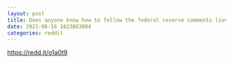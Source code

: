 ```yaml
--- 
layout: post 
title: Does anyone know how to follow the federal reserve comments live? 
date: 2021-06-16 1623863804 
categories: reddit 
--- 
```

https://redd.it/o1a0t9